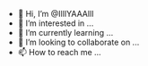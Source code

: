 - 👋 Hi, I’m @IllIYAAAllI
- 👀 I’m interested in ...
- 🌱 I’m currently learning ...
- 💞️ I’m looking to collaborate on ...
- 📫 How to reach me ...

<!---
IllIYAAAllI/IllIYAAAllI is a ✨ special ✨ repository because its `README.md` (this file) appears on your GitHub profile.
You can click the Preview link to take a look at your changes.
--->
